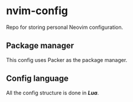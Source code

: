 # nvim-config
Repo for storing personal Neovim configuration.

## Package manager
This config uses Packer as the package manager.

## Config language
All the config structure is done in ***Lua***.
